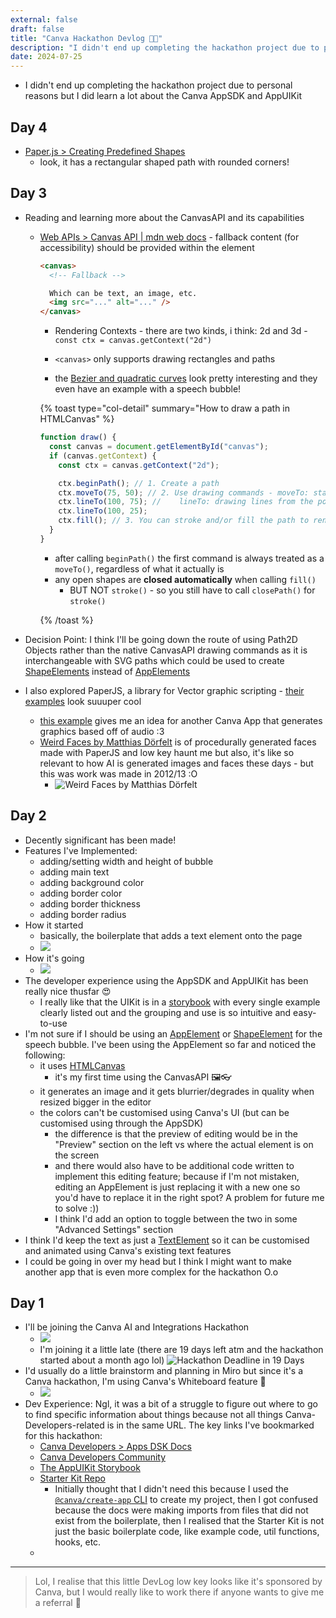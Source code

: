 ```yaml
---
external: false
draft: false
title: "Canva Hackathon Devlog 👩‍💻"
description: "I didn't end up completing the hackathon project due to personal reasons but I did learn a lot about the Canva AppSDK and AppUIKit"
date: 2024-07-25
---
```


- I didn't end up completing the hackathon project due to personal reasons but I did learn a lot about the Canva AppSDK and AppUIKit

## Day 4
- [Paper.js > Creating Predefined Shapes](http://paperjs.org/tutorials/paths/creating-predefined-shapes/)
  - look, it has a rectangular shaped path with rounded corners!

## Day 3

- Reading and learning more about the CanvasAPI and its capabilities

  - [Web APIs > Canvas API | mdn web docs](https://developer.mozilla.org/en-US/docs/Web/API/Canvas_API) - fallback content (for accessibility) should be provided within the <canvas> element

    ```html
    <canvas>
      <!-- Fallback -->

      Which can be text, an image, etc.
      <img src="..." alt="..." />
    </canvas>
    ```

    - Rendering Contexts - there are two kinds, i think: 2d and 3d -`const ctx = canvas.getContext("2d")`

    - `<canvas>` only supports drawing rectangles and paths
    - the [Bezier and quadratic curves](https://developer.mozilla.org/en-US/docs/Web/API/Canvas_API/Tutorial/Drawing_shapes#bezier_and_quadratic_curves) look pretty interesting and they even have an example with a speech bubble!

    {% toast type="col-detail" summary="How to draw a path in HTMLCanvas" %}

    ```js
    function draw() {
      const canvas = document.getElementById("canvas");
      if (canvas.getContext) {
        const ctx = canvas.getContext("2d");

        ctx.beginPath(); // 1. Create a path
        ctx.moveTo(75, 50); // 2. Use drawing commands - moveTo: starting point for path
        ctx.lineTo(100, 75); //    lineTo: drawing lines from the point before to the argument point
        ctx.lineTo(100, 25);
        ctx.fill(); // 3. You can stroke and/or fill the path to render it
      }
    }
    ```

    - after calling `beginPath()` the first command is always treated as a `moveTo()`, regardless of what it actually is
    - any open shapes are **closed automatically** when calling `fill()`
      - BUT NOT `stroke()` - so you still have to call `closePath()` for `stroke()`

    {% /toast %}

- Decision Point: I think I'll be going down the route of using Path2D Objects rather than the native CanvasAPI drawing commands as it is interchangeable with SVG paths which could be used to create [ShapeElements](https://www.canva.dev/docs/apps/creating-shapes/) instead of [AppElements](https://www.canva.dev/docs/apps/creating-app-elements/)
- I also explored PaperJS, a library for Vector graphic scripting - [their examples](http://paperjs.org/examples/nyan-rainbow/) look suuuper cool
  - [this example](http://paperjs.org/examples/satie-liked-to-draw/) gives me an idea for another Canva App that generates graphics based off of audio :3
  - [Weird Faces by Matthias Dörfelt](https://www.mokafolio.de/works/Weird-Faces) is of procedurally generated faces made with PaperJS and low key haunt me but also, it's like so relevant to how AI is generated images and faces these days - but this was work was made in 2012/13 :O
    - ![Weird Faces by Matthias Dörfelt](https://www.mokafolio.de/thumbs/works/Weird-Faces/02-1200x763.jpg)

## Day 2

- Decently significant has been made!
- Features I've Implemented:
  - adding/setting width and height of bubble
  - adding main text
  - adding background color
  - adding border color
  - adding border thickness
  - adding border radius
- How it started
  - basically, the boilerplate that adds a text element onto the page
  - ![](/assets/other/speechy-progress-0.png)
- How it's going
  - ![](/assets/other/speechy-progress-1.gif)
- The developer experience using the AppSDK and AppUIKit has been really nice thusfar 😍
  - I really like that the UIKit is in a [storybook](https://storybook.js.org/docs) with every single example clearly listed out and the grouping and use is so intuitive and easy-to-use
- I'm not sure if I should be using an [AppElement](https://www.canva.dev/docs/apps/creating-app-elements/) or [ShapeElement](https://www.canva.dev/docs/apps/creating-shapes/) for the speech bubble. I've been using the AppElement so far and noticed the following:
  - it uses [HTMLCanvas](https://developer.mozilla.org/en-US/docs/Web/API/Canvas_API)
    - it's my first time using the CanvasAPI 🖼️👓
  - it generates an image and it gets blurrier/degrades in quality when resized bigger in the editor
  - the colors can't be customised using Canva's UI (but can be customised using through the AppSDK)
    - the difference is that the preview of editing would be in the "Preview" section on the left vs where the actual element is on the screen
    - and there would also have to be additional code written to implement this editing feature; because if I'm not mistaken, editing an AppElement is just replacing it with a new one so you'd have to replace it in the right spot? A problem for future me to solve :))
    - I think I'd add an option to toggle between the two in some "Advanced Settings" section
- I think I'd keep the text as just a [TextElement](https://www.canva.dev/docs/apps/creating-text/) so it can be customised and animated using Canva's existing text features
- I could be going in over my head but I think I might want to make another app that is even more complex for the hackathon O.o

## Day 1

- I'll be joining the Canva AI and Integrations Hackathon
  - ![](https://d112y698adiu2z.cloudfront.net/photos/production/challenge_photos/002/924/866/datas/full_width.png)
  - I'm joining it a little late (there are 19 days left atm and the hackathon started about a month ago lol)
    ![Hackathon Deadline in 19 Days](</assets/other/hackathon deadline.png>)
- I'd usually do a little brainstorm and planning in Miro but since it's a Canva hackathon, I'm using Canva's Whiteboard feature 🙌
  - ![](/assets/other/canva-hackathon-moscow.png)
- Dev Experience: Ngl, it was a bit of a struggle to figure out where to go to find specific information about things because not all things Canva-Developers-related is in the same URL. The key links I've bookmarked for this hackathon:
  - [Canva Developers > Apps DSK Docs](https://www.canva.dev/docs/apps/)
  - [Canva Developers Community](https://community.canva.dev/)
  - [The AppUIKit Storybook](https://www.canva.dev/docs/apps/app-ui-kit)
  - [Starter Kit Repo](https://github.com/canva-sdks/canva-apps-sdk-starter-kit)
    - Initially thought that I didn't need this because I used the [`@canva/create-app` CLI](https://community.canva.dev/t/introducing-canva-create-app-cli/3129) to create my project, then I got confused because the docs were making imports from files that did not exist from the boilerplate, then I realised that the Starter Kit is not just the basic boilerplate code, like example code, util functions, hooks, etc.
  -

---

> Lol, I realise that this little DevLog low key looks like it's sponsored by Canva, but I would really like to work there if anyone wants to give me a referral 👀
